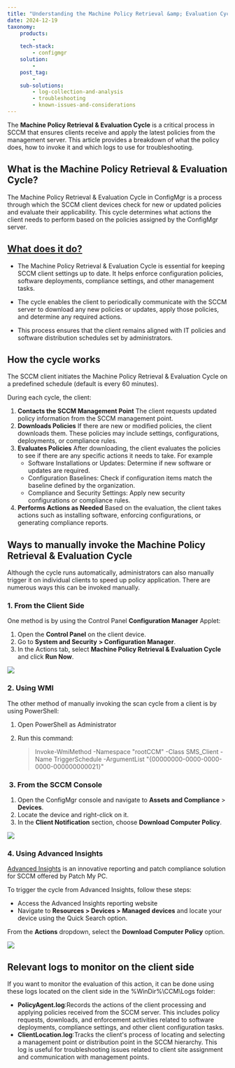 ```yaml
---
title: "Understanding the Machine Policy Retrieval &amp; Evaluation Cycle in SCCM"
date: 2024-12-19
taxonomy:
    products:
        - 
    tech-stack:
        - configmgr
    solution:
        - 
    post_tag:
        - 
    sub-solutions:
        - log-collection-and-analysis
        - troubleshooting
        - known-issues-and-considerations
---
```


The **Machine Policy Retrieval & Evaluation Cycle** is a critical process in SCCM that ensures clients receive and apply the latest policies from the management server. This article provides a breakdown of what the policy does, how to invoke it and which logs to use for troubleshooting.

## What is the Machine Policy Retrieval & Evaluation Cycle?

The Machine Policy Retrieval & Evaluation Cycle in ConfigMgr is a process through which the SCCM client devices check for new or updated policies and evaluate their applicability. This cycle determines what actions the client needs to perform based on the policies assigned by the ConfigMgr server.  

## [What does it do?](#WhatDoesItDo)

- The Machine Policy Retrieval & Evaluation Cycle is essential for keeping SCCM client settings up to date. It helps enforce configuration policies, software deployments, compliance settings, and other management tasks. 

- The cycle enables the client to periodically communicate with the SCCM server to download any new policies or updates, apply those policies, and determine any required actions. 

- This process ensures that the client remains aligned with IT policies and software distribution schedules set by administrators. 

## How the cycle works

The SCCM client initiates the Machine Policy Retrieval & Evaluation Cycle on a predefined schedule (default is every 60 minutes).

During each cycle, the client:

1. **Contacts the SCCM Management Point** The client requests updated policy information from the SCCM management point.
2. **Downloads Policies** If there are new or modified policies, the client downloads them. These policies may include settings, configurations, deployments, or compliance rules.
3. **Evaluates Policies** After downloading, the client evaluates the policies to see if there are any specific actions it needs to take. For example
    - Software Installations or Updates: Determine if new software or updates are required.
    - Configuration Baselines: Check if configuration items match the baseline defined by the organization.
    - Compliance and Security Settings: Apply new security configurations or compliance rules.
4. **Performs Actions as Needed** Based on the evaluation, the client takes actions such as installing software, enforcing configurations, or generating compliance reports.

## Ways to manually invoke the Machine Policy Retrieval & Evaluation Cycle

Although the cycle runs automatically, administrators can also manually trigger it on individual clients to speed up policy application. There are numerous ways this can be invoked manually.

### 1\. From the Client Side

One method is by using the Control Panel **Configuration Manager** Applet:

1. Open the **Control Panel** on the client device.
2. Go to **System and Security** **\> Configuration Manager**.
3. In the Actions tab, select **Machine Policy Retrieval & Evaluation Cycle** and click **Run Now**.

![](../../_images/MPREC_1.jpg)

### 2\. Using WMI

The other method of manually invoking the scan cycle from a client is by using PowerShell:

1. Open PowerShell as Administrator
2. Run this command:
    
    > Invoke-WmiMethod -Namespace "rootCCM" -Class SMS\_Client -Name TriggerSchedule -ArgumentList "{00000000-0000-0000-0000-000000000021}"
    

###  3. From the SCCM Console

1. Open the ConfigMgr console and navigate to **Assets and Compliance** > **Devices**.
2. Locate the device and right-click on it.
3. In the **Client Notification** section, choose **Download Computer Policy**.

![](../../_images/MPREC_2.jpg)

### 4\. Using Advanced Insights

[Advanced Insights](https://patchmypc.com/advanced-insights/overview) is an innovative reporting and patch compliance solution for SCCM offered by Patch My PC.

To trigger the cycle from Advanced Insights, follow these steps:

- Access the Advanced Insights reporting website
- Navigate to **Resources > Devices > Managed** **devices** and locate your device using the Quick Search option.

From the **Actions** dropdown, select the **Download Computer Policy** option.

![](../../_images/MPREC_3.jpg)

## Relevant logs to monitor on the client side

If you want to monitor the evaluation of this action, it can be done using these logs located on the client side in the %WinDir%\\CCM\\Logs folder:

- **PolicyAgent.log**:Records the actions of the client processing and applying policies received from the SCCM server. This includes policy requests, downloads, and enforcement activities related to software deployments, compliance settings, and other client configuration tasks.
- **ClientLocation.log**:Tracks the client's process of locating and selecting a management point or distribution point in the SCCM hierarchy. This log is useful for troubleshooting issues related to client site assignment and communication with management points.
